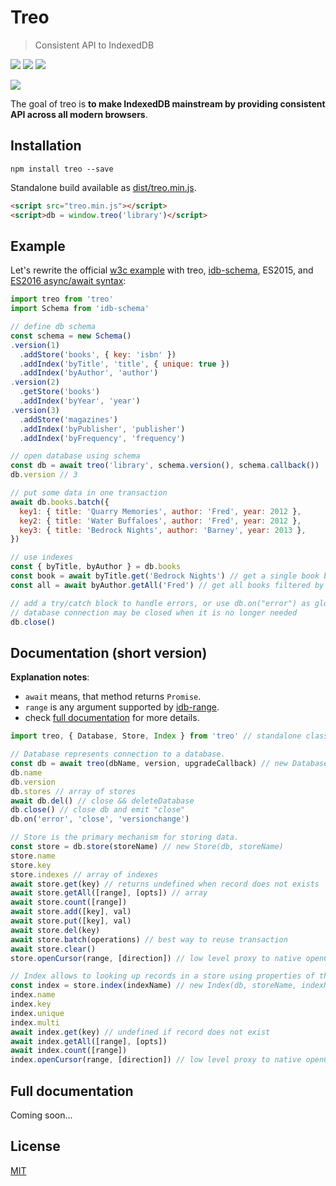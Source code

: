 # Treo

> Consistent API to IndexedDB

[![](https://img.shields.io/npm/v/treo.svg)](https://npmjs.org/package/treo)
[![](https://img.shields.io/travis/treojs/treo.svg)](https://travis-ci.org/treojs/treo)
[![](http://img.shields.io/npm/dm/treo.svg)](https://npmjs.org/package/treo)

[![](https://saucelabs.com/browser-matrix/treo.svg)](https://saucelabs.com/u/treo)

The goal of treo is **to make IndexedDB mainstream by providing consistent API across all modern browsers**.


## Installation

    npm install treo --save

Standalone build available as [dist/treo.min.js](./dist/treo.min.js).

```html
<script src="treo.min.js"></script>
<script>db = window.treo('library')</script>
```

## Example

Let's rewrite the official [w3c example](http://www.w3.org/TR/IndexedDB/#introduction)
with treo, [idb-schema](https://github.com/treojs/idb-schema), ES2015, and [ES2016 async/await syntax](https://jakearchibald.com/2014/es7-async-functions/):

```js
import treo from 'treo'
import Schema from 'idb-schema'

// define db schema
const schema = new Schema()
.version(1)
  .addStore('books', { key: 'isbn' })
  .addIndex('byTitle', 'title', { unique: true })
  .addIndex('byAuthor', 'author')
.version(2)
  .getStore('books')
  .addIndex('byYear', 'year')
.version(3)
  .addStore('magazines')
  .addIndex('byPublisher', 'publisher')
  .addIndex('byFrequency', 'frequency')

// open database using schema
const db = await treo('library', schema.version(), schema.callback())
db.version // 3

// put some data in one transaction
await db.books.batch({
  key1: { title: 'Quarry Memories', author: 'Fred', year: 2012 },
  key2: { title: 'Water Buffaloes', author: 'Fred', year: 2012 },
  key3: { title: 'Bedrock Nights', author: 'Barney', year: 2013 },
})

// use indexes
const { byTitle, byAuthor } = db.books
const book = await byTitle.get('Bedrock Nights') // get a single book by title using an index
const all = await byAuthor.getAll('Fred') // get all books filtered by author

// add a try/catch block to handle errors, or use db.on("error") as global handler
// database connection may be closed when it is no longer needed
db.close()
```

## Documentation (short version)

**Explanation notes**:
- `await` means, that method returns `Promise`.
- `range` is any argument supported by [idb-range](https://github.com/treojs/idb-range#rangeopts).
- check [full documentation](https://github.com/treojs/treo#full-documentation) for more details.

```js
import treo, { Database, Store, Index } from 'treo' // standalone classes are also available

// Database represents connection to a database.
const db = await treo(dbName, version, upgradeCallback) // new Database(rawDb)
db.name
db.version
db.stores // array of stores
await db.del() // close && deleteDatabase
db.close() // close db and emit "close"
db.on('error', 'close', 'versionchange')

// Store is the primary mechanism for storing data.
const store = db.store(storeName) // new Store(db, storeName)
store.name
store.key
store.indexes // array of indexes
await store.get(key) // returns undefined when record does not exists
await store.getAll([range], [opts]) // array
await store.count([range])
await store.add([key], val)
await store.put([key], val)
await store.del(key)
await store.batch(operations) // best way to reuse transaction
await store.clear()
store.openCursor(range, [direction]) // low level proxy to native openCursor

// Index allows to looking up records in a store using properties of the values.
const index = store.index(indexName) // new Index(db, storeName, indexName)
index.name
index.key
index.unique
index.multi
await index.get(key) // undefined if record does not exist
await index.getAll([range], [opts])
await index.count([range])
index.openCursor(range, [direction]) // low level proxy to native openCursor
```


## Full documentation

Coming soon...

## License

[MIT](./LICENSE)
